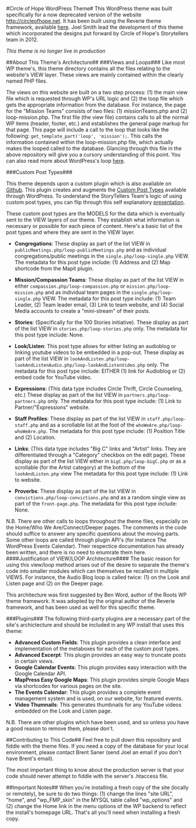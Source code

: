 #Circle of Hope WordPress Theme#
This WordPress theme was built specifically for a now deprecated version of the website http://circleofhope.net. It has been built using the Reverie theme framework, available [here](http://themefortress.com/reverie/ "Reverie"). Joel Smith lead the development of this theme which incorporated the designs put forward by Circle of Hope's Storytellers team in 2012.

*This theme is no longer live in production*

##About This Theme's Architecture##
###Views and Loops###
Like most WP theme's, this theme directory contains all the files relating to the website's VIEW layer. These views are mainly contained within the clearly named PHP files.

The views on this website are built on a two step process: (1) the main view file which is requested through WP's URL logic and (2) the loop file which gets the appropriate information from the database. For instance, the page for the "Mission Teams" consists of two files: (1) missionTeams.php and (2) loop-mission.php. The first file (the view file) contains calls to all the normal WP items (header, footer, etc.) and establishes the general page markup for that page. This page will include a call to the loop that looks like the following: `get_template_part('loop', 'mission');`. This calls the information contained within the loop-mission.php file, which actually makes the looped called to the database. Glancing through this file in the above repository will give you a cursory understanding of this point. You can also read more about WordPress's loop [here](http://codex.wordpress.org/The_Loop).

###Custom Post Types###

This theme depends upon a custom plugin which is also available on [Github](https://github.com/jsumnersmith/coh-plugins). This plugin creates and augments the [Custom Post Types](http://codex.wordpress.org/Post_Types) available through WordPress. To understand the StoryTellers Team's logic of using custom post types, you can flip through this self explanatory [presentation](https://docs.google.com/presentation/d/1J1VvJ3GwIA7sZ6S9EFaWxqFF0IKBc7ozbLGI6i1KHLA/pub?start=false&loop=false&delayms=3000).

These custom post types are the MODELS for the data which is eventually sent to the VIEW layers of our theme. They establish what information is necessary or possible for each piece of content. Here's a basic list of the post types and where they are sent in the VIEW layer.

- **Congregations**: These display as part of the list VIEW in `publicMeetings.php/loop-publicMeetings.php` and as individual congregations/public meetings in the `single.php/loop-single.php` VIEW. The metadata for this post type include: (1) Address and (2) Map shortcode from the Mapit plugin.

- **Mission/Compassion Teams**: These display as part of the list VIEW in either `compassion.php/loop-compassion.php` or `mission.php/loop-mission.php` and as individual team pages in the `single.php/loop-single.php` VIEW. The metadata for this post type include: (1) Team Leader, (2) Team leader email, (3) Link to team website, and (4) Social Media accounts to create a "mini-stream" of their posts.

- **Stories**: (Specifically for the 100 Stories initiative). These display as part of the list VIEW in `stories.php/loop-stories.php` only. The metadata for this post type include: None.

- **Look/Listen**: This post type allows for either listing an audioblog or linking youtube videos to be embedded in a pop-out. These display as part of the list VIEW in `lookAndListen.php/loop-lookAndListenAudio.php/loop-lookAndListenVideo.php` only. The metadata for this post type include: EITHER (1) link for Audioblog or (2) embed code for YouTube video.

- **Expressions**:  (This data type includes Circle Thrift, Circle Counseling, etc.) These display as part of the list VIEW in `partners.php/loop-partners.php` only. The metadata for this post type include: (1) Link to Partner/"Expressions" website.

- **Staff Profiles**: These display as part of the list VIEW in `staff.php/loop-staff.php` and as a scrollable list at the foot of the `whoWeAre.php/loop-whoWeAre.php`. The metadata for this post type include: (1) Position Title and (2) Location.

- **Links**: (This data type includes "Big C" links and "Artist" links. They are differentiated through a "Category" checkbox on the edit page). These display as part of the list VIEW either in `bigC.php/loop-bigC.php` or as a scrollable (for the Artist category) at the bottom of the `lookAndListen.php` view  The metadata for this post type include: (1) Link to website.

- **Proverbs**: These display as part of the list VIEW in `convictions.php/loop-convictions.php` and as a random single view as part of the `front-page.php`. The metadata for this post type include: None.

N.B. There are other calls to loops throughout the theme files, especially on the Home/Who We Are/Connect/Deeper pages. The comments in the code should suffice to answer any specific questions about the moving parts. Some other loops are called through plugin API's (for instance The WordPress Events Calendar). Their respectice documentation has already been written, and there is no need to enumrate them here.
####Justification of VIEW/LOOP Architecture####
The basic reason for using this view/loop method arises out of the desire to separate the theme's code into smaller modules which can themselves be recalled in multiple VIEWS. For instance, the Audio Blog loop is called twice: (1) on the Look and Listen page and (2) on the Deeper page.

This architecture was first suggested by Ben Word, author of the Roots WP theme framework. It was adopted by the original author of the Reverie framework, and has been used as well for this specific theme.

###Plugins###
The following third-party plugins are a necessary part of the site's archictecture and should be included in any WP install that uses this theme:

- **Advanced Custom Fields**: This plugin provides a clean interface and implementation of the metaboxes for each of the custom post types.
- **Advanced Excerpt**: This plugin provides an easy way to truncate posts in certain views.
- **Google Calendar Events**: This plugin provides easy interaction with the Google Calendar API.
- **MapPress Easy Google Maps**: This plugin provides simple Google Maps via shortcodes for various pages on the site.
- **The Events Calendar**: This plugin provides a complete event management system and is used, on our website, for featured events.
- **Video Thumnails**: This generates thumbnails for any YouTube videos embedded on the Look and Listen page.

N.B. There are other plugins which have been used, and so unless you have a good reason to remove them, please don't.

##Contributing to This Code##
Feel free to pull down this repository and fiddle with the theme files. If you need a copy of the database for your local environment, please contact Brent Saner (send Joel an email if you don't have Brent's email).

The most important thing to know about the production server is that your code should never attempt to fiddle with the server's .htaccess file.

##Important Notes##
When you're installing a fresh copy of the site (locally or remotely), be sure to do two things: (1) change the lines "site URL", "home", and "wp_FMP_skin" in the MYSQL table called "wp_options" and (2) change the Home link in the menu options of the WP backend to reflect the install's homepage URL. That's all you'll need when installing a fresh copy.
